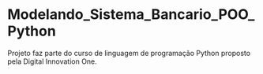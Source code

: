 # Modelando_Sistema_Bancario_POO_Python
Projeto faz parte do curso de linguagem de programação Python proposto pela Digital Innovation One.
